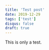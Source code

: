 ```yaml
---
title: 'Test post'
date: 2019-12-29
tags: ['test']
disqus: false
draft: true
---
```


This is only a test.
